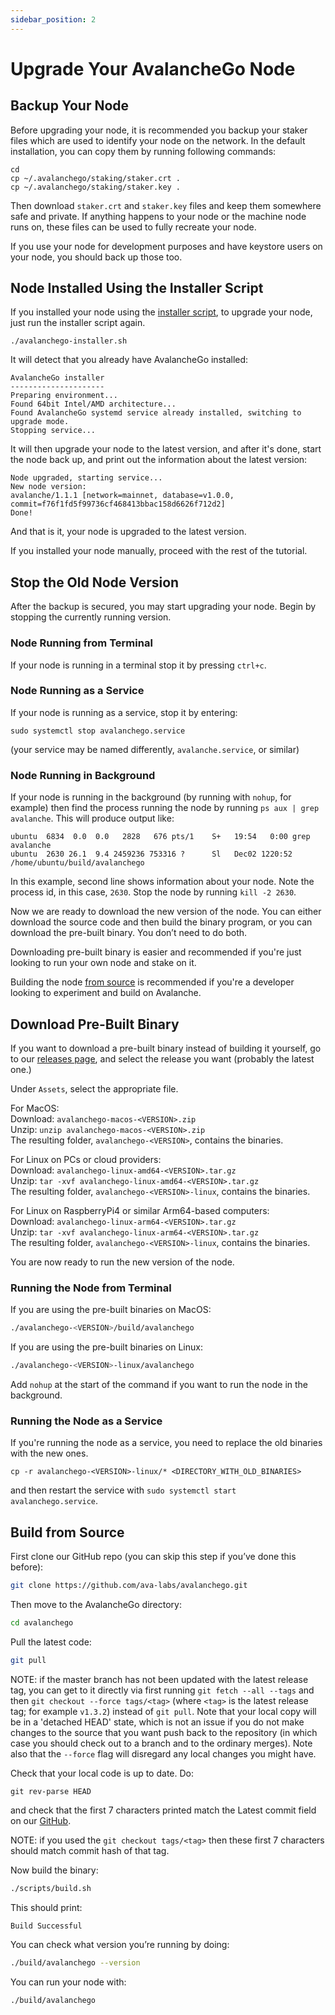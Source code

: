 ```yaml
---
sidebar_position: 2
---
```


# Upgrade Your AvalancheGo Node

## Backup Your Node

Before upgrading your node, it is recommended you backup your staker files which
are used to identify your node on the network. In the default installation, you
can copy them by running following commands:

```text
cd
cp ~/.avalanchego/staking/staker.crt .
cp ~/.avalanchego/staking/staker.key .
```

Then download `staker.crt` and `staker.key` files and keep them somewhere safe
and private. If anything happens to your node or the machine node runs on, these
files can be used to fully recreate your node.

If you use your node for development purposes and have keystore users on your
node, you should back up those too.

## Node Installed Using the Installer Script

If you installed your node using the [installer
script](../build/set-up-node-with-installer.md), to upgrade your node, just run
the installer script again.

```text
./avalanchego-installer.sh
```

It will detect that you already have AvalancheGo installed:

```text
AvalancheGo installer
---------------------
Preparing environment...
Found 64bit Intel/AMD architecture...
Found AvalancheGo systemd service already installed, switching to upgrade mode.
Stopping service...
```

It will then upgrade your node to the latest version, and after it's done, start
the node back up, and print out the information about the latest version:

```text
Node upgraded, starting service...
New node version:
avalanche/1.1.1 [network=mainnet, database=v1.0.0, commit=f76f1fd5f99736cf468413bbac158d6626f712d2]
Done!
```

And that is it, your node is upgraded to the latest version.

If you installed your node manually, proceed with the rest of the tutorial.

## Stop the Old Node Version

After the backup is secured, you may start upgrading your node. Begin by
stopping the currently running version.

### Node Running from Terminal

If your node is running in a terminal stop it by pressing `ctrl+c`.

### Node Running as a Service

If your node is running as a service, stop it by entering:

`sudo systemctl stop avalanchego.service`

(your service may be named differently, `avalanche.service`, or similar)

### Node Running in Background

If your node is running in the background (by running with `nohup`, for example)
then find the process running the node by running `ps aux | grep avalanche`.
This will produce output like:

```text
ubuntu  6834  0.0  0.0   2828   676 pts/1    S+   19:54   0:00 grep avalanche
ubuntu  2630 26.1  9.4 2459236 753316 ?      Sl   Dec02 1220:52 /home/ubuntu/build/avalanchego
```

In this example, second line shows information about your node. Note the process
id, in this case, `2630`. Stop the node by running `kill -2 2630`.

Now we are ready to download the new version of the node. You can either
download the source code and then build the binary program, or you can download
the pre-built binary. You don’t need to do both.

Downloading pre-built binary is easier and recommended if you're just looking to
run your own node and stake on it.

Building the node [from
source](upgrade-your-avalanchego-node.md#build-from-source) is recommended if
you're a developer looking to experiment and build on Avalanche.

## Download Pre-Built Binary

If you want to download a pre-built binary instead of building it yourself, go
to our [releases page](https://github.com/ava-labs/avalanchego/releases), and
select the release you want (probably the latest one.)

Under `Assets`, select the appropriate file.

For MacOS:  
Download: `avalanchego-macos-<VERSION>.zip`  
Unzip: `unzip avalanchego-macos-<VERSION>.zip`  
The resulting folder, `avalanchego-<VERSION>`, contains the binaries.

For Linux on PCs or cloud providers:  
Download: `avalanchego-linux-amd64-<VERSION>.tar.gz`  
Unzip: `tar -xvf avalanchego-linux-amd64-<VERSION>.tar.gz`  
The resulting folder, `avalanchego-<VERSION>-linux`, contains the binaries.

For Linux on RaspberryPi4 or similar Arm64-based computers:  
Download: `avalanchego-linux-arm64-<VERSION>.tar.gz`  
Unzip: `tar -xvf avalanchego-linux-arm64-<VERSION>.tar.gz`  
The resulting folder, `avalanchego-<VERSION>-linux`, contains the binaries.

You are now ready to run the new version of the node.

### Running the Node from Terminal

If you are using the pre-built binaries on MacOS:

```zsh
./avalanchego-<VERSION>/build/avalanchego
```

If you are using the pre-built binaries on Linux:

```zsh
./avalanchego-<VERSION>-linux/avalanchego
```

Add `nohup` at the start of the command if you want to run the node in the background.

### Running the Node as a Service

If you're running the node as a service, you need to replace the old binaries with the new ones.

`cp -r avalanchego-<VERSION>-linux/* <DIRECTORY_WITH_OLD_BINARIES>`

and then restart the service with `sudo systemctl start avalanchego.service`.

## Build from Source

First clone our GitHub repo (you can skip this step if you’ve done this before):

```zsh
git clone https://github.com/ava-labs/avalanchego.git
```

Then move to the AvalancheGo directory:

```zsh
cd avalanchego
```

Pull the latest code:

```zsh
git pull
```

NOTE: if the master branch has not been updated with the latest release tag, you
can get to it directly via first running `git fetch --all --tags` and then `git
checkout --force tags/<tag>` (where `<tag>` is the latest release tag; for
example `v1.3.2`) instead of `git pull`. Note that your local copy will be in a
'detached HEAD' state, which is not an issue if you do not make changes to the
source that you want push back to the repository (in which case you should check
out to a branch and to the ordinary merges). Note also that the `--force` flag
will disregard any local changes you might have.

Check that your local code is up to date. Do:

```text
git rev-parse HEAD
```

and check that the first 7 characters printed match the Latest commit field on our [GitHub](https://github.com/ava-labs/avalanchego).

NOTE: if you used the `git checkout tags/<tag>` then these first 7 characters
should match commit hash of that tag.

Now build the binary:

```zsh
./scripts/build.sh
```

This should print:

```zsh
Build Successful
```

You can check what version you’re running by doing:

```zsh
./build/avalanchego --version
```

You can run your node with:

```zsh
./build/avalanchego
```
